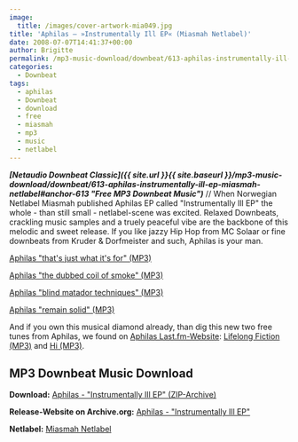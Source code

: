 ```yaml
---
image:
  title: /images/cover-artwork-mia049.jpg
title: 'Aphilas – »Instrumentally Ill EP« (Miasmah Netlabel)'
date: 2008-07-07T14:41:37+00:00
author: Brigitte
permalink: /mp3-music-download/downbeat/613-aphilas-instrumentally-ill-ep-miasmah-netlabel
categories:
  - Downbeat
tags:
  - aphilas
  - Downbeat
  - download
  - free
  - miasmah
  - mp3
  - music
  - netlabel
---
```

***[Netaudio Downbeat Classic]({{ site.url }}{{ site.baseurl }}/mp3-music-download/downbeat/613-aphilas-instrumentally-ill-ep-miasmah-netlabel#anchor-613 "Free MP3 Downbeat Music")*** // When Norwegian Netlabel Miasmah published Aphilas EP called "Instrumentally Ill EP" the whole - than still small - netlabel-scene was excited. Relaxed Downbeats, crackling music samples and a truely peaceful vibe are the backbone of this melodic and sweet release. If you like jazzy Hip Hop from MC Solaar or fine downbeats from Kruder & Dorfmeister and such, Aphilas is your man.

<a href="http://www.archive.org/download/mia049/mia49b_aphilas_-_thats_just_what_its_for.mp3" target="new">Aphilas "that's just what it's for" (MP3)</a>
  
<a href="http://www.archive.org/download/mia049/mia49f_aphilas_-_the_dubbed_coil_of_smoke.mp3" target="new">Aphilas "the dubbed coil of smoke" (MP3)</a>
  
<a href="http://www.archive.org/download/mia049/mia49e_aphilas_-_blind_matador_techniques.mp3" target="new">Aphilas "blind matador techniques" (MP3)</a>
  
<a href="http://www.archive.org/download/mia049/mia49d_aphilas_-_remain_solid.mp3" target="new">Aphilas "remain solid" (MP3)</a>
  
<!--mp3linksend-->

<!--more-->

<!--adsense-->

And if you own this musical diamond already, than dig this new two free tunes from Aphilas, we found on <a href="http://www.lastfm.de/music/Aphilas/" target="_blank">Aphilas Last.fm-Website</a>: <a href="http://freedownloads.last.fm/download/3217595/Lifelong%2BFiction.mp3" target="_blank">Lifelong Fiction (MP3)</a> and <a href="http://freedownloads.last.fm/download/183458309/Hi%255B.mp3" target="_blank">Hi (MP3)</a>.

## MP3 Downbeat Music Download

**Download:** <a href="http://www.archive.org/compress/mia049" target="_blank">Aphilas - "Instrumentally Ill EP" (ZIP-Archive)</a>
  
**Release-Website on Archive.org:** <a href="http://www.archive.org/details/mia049" target="_blank">Aphilas - "Instrumentally Ill EP" </a>
  
**Netlabel:** <a href="http://www.miasmah.com" target="_blank">Miasmah Netlabel</a>

<div id="_mcePaste" style="position: absolute; left: -10000px; top: 0px; width: 1px; height: 1px; overflow: hidden;">
  Aphilas "that's just what it's for": Download<br /> Aphilas "the dubbed coil of smoke": Download<br /> Aphilas "blind matador techniques": Download<br /> Aphilas "remain solid": Download
</div>